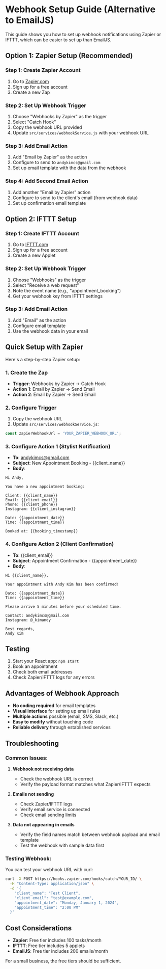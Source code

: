 # Webhook Setup Guide (Alternative to EmailJS)

This guide shows you how to set up webhook notifications using Zapier or IFTTT, which can be easier to set up than EmailJS.

## Option 1: Zapier Setup (Recommended)

### Step 1: Create Zapier Account
1. Go to [Zapier.com](https://zapier.com)
2. Sign up for a free account
3. Create a new Zap

### Step 2: Set Up Webhook Trigger
1. Choose "Webhooks by Zapier" as the trigger
2. Select "Catch Hook"
3. Copy the webhook URL provided
4. Update `src/services/webhookService.js` with your webhook URL

### Step 3: Add Email Action
1. Add "Email by Zapier" as the action
2. Configure to send to `andykimcs@gmail.com`
3. Set up email template with the data from the webhook

### Step 4: Add Second Email Action
1. Add another "Email by Zapier" action
2. Configure to send to the client's email (from webhook data)
3. Set up confirmation email template

## Option 2: IFTTT Setup

### Step 1: Create IFTTT Account
1. Go to [IFTTT.com](https://ifttt.com)
2. Sign up for a free account
3. Create a new Applet

### Step 2: Set Up Webhook Trigger
1. Choose "Webhooks" as the trigger
2. Select "Receive a web request"
3. Note the event name (e.g., "appointment_booking")
4. Get your webhook key from IFTTT settings

### Step 3: Add Email Action
1. Add "Email" as the action
2. Configure email template
3. Use the webhook data in your email

## Quick Setup with Zapier

Here's a step-by-step Zapier setup:

### 1. Create the Zap
- **Trigger**: Webhooks by Zapier → Catch Hook
- **Action 1**: Email by Zapier → Send Email
- **Action 2**: Email by Zapier → Send Email

### 2. Configure Trigger
1. Copy the webhook URL
2. Update `src/services/webhookService.js`:
```javascript
const zapierWebhookUrl = 'YOUR_ZAPIER_WEBHOOK_URL';
```

### 3. Configure Action 1 (Stylist Notification)
- **To**: andykimcs@gmail.com
- **Subject**: New Appointment Booking - {{client_name}}
- **Body**:
```
Hi Andy,

You have a new appointment booking:

Client: {{client_name}}
Email: {{client_email}}
Phone: {{client_phone}}
Instagram: {{client_instagram}}

Date: {{appointment_date}}
Time: {{appointment_time}}

Booked at: {{booking_timestamp}}
```

### 4. Configure Action 2 (Client Confirmation)
- **To**: {{client_email}}
- **Subject**: Appointment Confirmation - {{appointment_date}}
- **Body**:
```
Hi {{client_name}},

Your appointment with Andy Kim has been confirmed!

Date: {{appointment_date}}
Time: {{appointment_time}}

Please arrive 5 minutes before your scheduled time.

Contact: andykimcs@gmail.com
Instagram: @_kimandy

Best regards,
Andy Kim
```

## Testing

1. Start your React app: `npm start`
2. Book an appointment
3. Check both email addresses
4. Check Zapier/IFTTT logs for any errors

## Advantages of Webhook Approach

- **No coding required** for email templates
- **Visual interface** for setting up email rules
- **Multiple actions** possible (email, SMS, Slack, etc.)
- **Easy to modify** without touching code
- **Reliable delivery** through established services

## Troubleshooting

### Common Issues:
1. **Webhook not receiving data**
   - Check the webhook URL is correct
   - Verify the payload format matches what Zapier/IFTTT expects

2. **Emails not sending**
   - Check Zapier/IFTTT logs
   - Verify email service is connected
   - Check email sending limits

3. **Data not appearing in emails**
   - Verify the field names match between webhook payload and email template
   - Test the webhook with sample data first

### Testing Webhook:
You can test your webhook URL with curl:
```bash
curl -X POST https://hooks.zapier.com/hooks/catch/YOUR_ID/ \
  -H "Content-Type: application/json" \
  -d '{
    "client_name": "Test Client",
    "client_email": "test@example.com",
    "appointment_date": "Monday, January 1, 2024",
    "appointment_time": "2:00 PM"
  }'
```

## Cost Considerations

- **Zapier**: Free tier includes 100 tasks/month
- **IFTTT**: Free tier includes 5 applets
- **EmailJS**: Free tier includes 200 emails/month

For a small business, the free tiers should be sufficient. 
